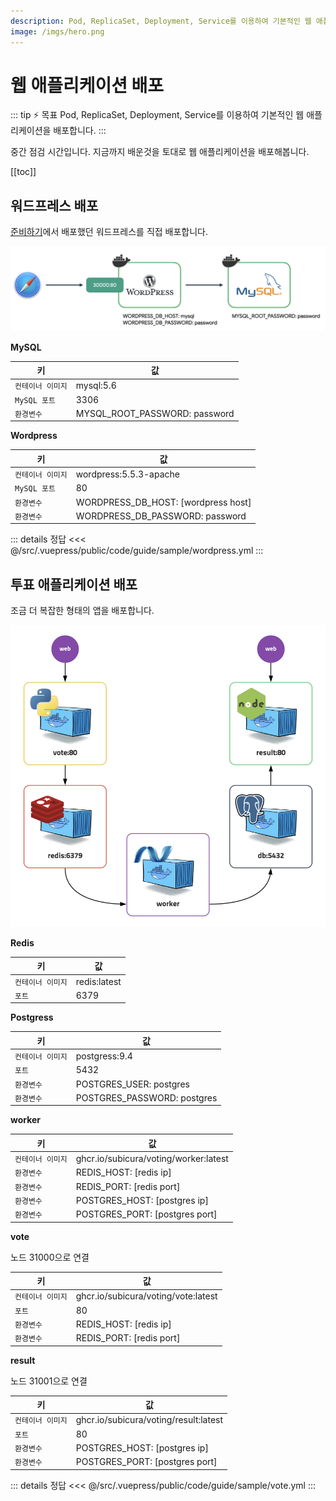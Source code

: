 ```yaml
---
description: Pod, ReplicaSet, Deployment, Service를 이용하여 기본적인 웹 애플리케이션을 배포합니다.
image: /imgs/hero.png
---
```


# 웹 애플리케이션 배포

::: tip ⚡️ 목표
Pod, ReplicaSet, Deployment, Service를 이용하여 기본적인 웹 애플리케이션을 배포합니다.
:::

중간 점검 시간입니다. 지금까지 배운것을 토대로 웹 애플리케이션을 배포해봅니다.

[[toc]]

## 워드프레스 배포

[준비하기](/guide/#워드프레스-배포)에서 배포했던 워드프레스를 직접 배포합니다.

![wordpress](./imgs/guide/index/wordpress-docker.png)

**MySQL**

| 키                | 값                            |
| ----------------- | ----------------------------- |
| `컨테이너 이미지` | mysql:5.6                     |
| `MySQL 포트`      | 3306                          |
| `환경변수`        | MYSQL_ROOT_PASSWORD: password |

**Wordpress**

| 키                | 값                                  |
| ----------------- | ----------------------------------- |
| `컨테이너 이미지` | wordpress:5.5.3-apache              |
| `MySQL 포트`      | 80                                  |
| `환경변수`        | WORDPRESS_DB_HOST: [wordpress host] |
| `환경변수`        | WORDPRESS_DB_PASSWORD: password     |

::: details 정답
<<< @/src/.vuepress/public/code/guide/sample/wordpress.yml
<code-link link="guide/sample/wordpress.yml"/>
:::

## 투표 애플리케이션 배포

조금 더 복잡한 형태의 앱을 배포합니다.

<div style="text-align: center">
  <img src="./imgs/guide/sample/vote.png" alt="vote" style="width: 580px; max-width: 100%" />
</div>

**Redis**

| 키                | 값           |
| ----------------- | ------------ |
| `컨테이너 이미지` | redis:latest |
| `포트`            | 6379         |

**Postgress**

| 키                | 값                          |
| ----------------- | --------------------------- |
| `컨테이너 이미지` | postgress:9.4               |
| `포트`            | 5432                        |
| `환경변수`        | POSTGRES_USER: postgres     |
| `환경변수`        | POSTGRES_PASSWORD: postgres |

**worker**

| 키                | 값                                    |
| ----------------- | ------------------------------------- |
| `컨테이너 이미지` | ghcr.io/subicura/voting/worker:latest |
| `환경변수`        | REDIS_HOST: [redis ip]                |
| `환경변수`        | REDIS_PORT: [redis port]              |
| `환경변수`        | POSTGRES_HOST: [postgres ip]          |
| `환경변수`        | POSTGRES_PORT: [postgres port]        |

**vote**

노드 31000으로 연결

| 키                | 값                                  |
| ----------------- | ----------------------------------- |
| `컨테이너 이미지` | ghcr.io/subicura/voting/vote:latest |
| `포트`            | 80                                  |
| `환경변수`        | REDIS_HOST: [redis ip]              |
| `환경변수`        | REDIS_PORT: [redis port]            |

**result**

노드 31001으로 연결

| 키                | 값                                    |
| ----------------- | ------------------------------------- |
| `컨테이너 이미지` | ghcr.io/subicura/voting/result:latest |
| `포트`            | 80                                    |
| `환경변수`        | POSTGRES_HOST: [postgres ip]          |
| `환경변수`        | POSTGRES_PORT: [postgres port]        |

::: details 정답
<<< @/src/.vuepress/public/code/guide/sample/vote.yml
<code-link link="guide/sample/vote.yml"/>
:::
